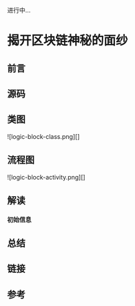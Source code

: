 进行中...

# 揭开区块链神秘的面纱

## 前言

## 源码

## 类图

![logic-block-class.png][]

## 流程图

![logic-block-activity.png][]

## 解读

#### 初始信息



## 总结

## 链接

## 参考

[block-class.png]: ../styles/images/logic/block/class.png
[block-activity.png]: ../styles/images/modules/block/activity.png
